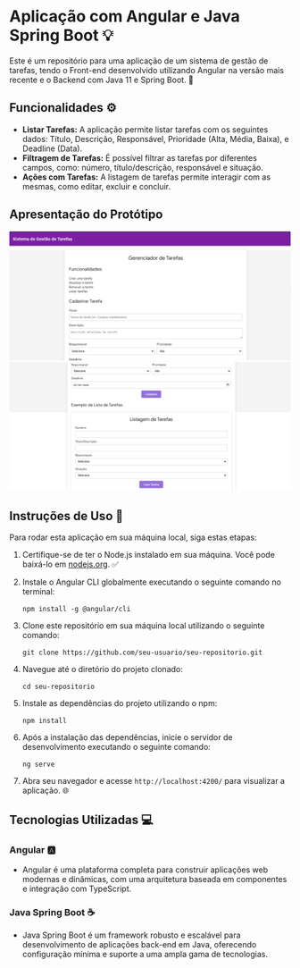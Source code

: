 # Aplicação com Angular e Java Spring Boot 💡

Este é um repositório para uma aplicação de um sistema de gestão de tarefas, tendo o Front-end desenvolvido utilizando Angular na versão mais recente e o Backend com Java 11 e Spring Boot. 🚀

## Funcionalidades ⚙️

- **Listar Tarefas:** A aplicação permite listar tarefas com os seguintes dados: Título, Descrição, Responsável, Prioridade (Alta, Média, Baixa), e Deadline (Data).
- **Filtragem de Tarefas:** É possível filtrar as tarefas por diferentes campos, como: número, título/descrição, responsável e situação.
- **Ações com Tarefas:** A listagem de tarefas permite interagir com as mesmas, como editar, excluir e concluir.

## Apresentação do Protótipo


![Tela 1](images/tela1.png)
![Tela 2](images/listagem.png)


## Instruções de Uso 👾

Para rodar esta aplicação em sua máquina local, siga estas etapas:

1. Certifique-se de ter o Node.js instalado em sua máquina. Você pode baixá-lo em [nodejs.org](https://nodejs.org/). ✅

2. Instale o Angular CLI globalmente executando o seguinte comando no terminal:

    ```
    npm install -g @angular/cli
    ```

3. Clone este repositório em sua máquina local utilizando o seguinte comando:

    ```
    git clone https://github.com/seu-usuario/seu-repositorio.git
    ```

4. Navegue até o diretório do projeto clonado:

    ```
    cd seu-repositorio
    ```

5. Instale as dependências do projeto utilizando o npm:

    ```
    npm install
    ```

6. Após a instalação das dependências, inicie o servidor de desenvolvimento executando o seguinte comando:

    ```
    ng serve
    ```

7. Abra seu navegador e acesse `http://localhost:4200/` para visualizar a aplicação. 🌐

## Tecnologias Utilizadas 💻

### Angular 🅰️ 
- Angular é uma plataforma completa para construir aplicações web modernas e dinâmicas, com uma arquitetura baseada em componentes e integração com TypeScript.


### Java Spring Boot ☕
- Java Spring Boot é um framework robusto e escalável para desenvolvimento de aplicações back-end em Java, oferecendo configuração mínima e suporte a uma ampla gama de tecnologias.
